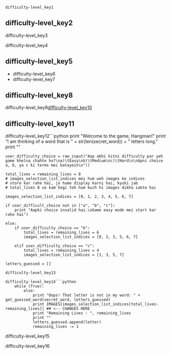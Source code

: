 ```ngMeta
difficulty-level_key1
```
## difficulty-level_key2
difficulty-level_key3

difficulty-level_key4

## difficulty-level_key5
- difficulty-level_key6
- difficulty-level_key7
## difficulty-level_key8
difficulty-level_key9[difficulty-level_key10](https://www.youtube.com/watch?v=f-2A-OeYSWA)


## difficulty-level_key11
difficulty-level_key12```python
    print "Welcome to the game, Hangman!"
    print "I am thinking of a word that is " + str(len(secret_word)) + " letters long."
    print ""

    user_difficulty_choice = raw_input("Aap abhi kitni difficulty par yeh game khelna chahte ho?\na)\tEasy\nb)\tMedium\nc)\tHard\n\nApni choice a, b, ya c ki terms mei batayein\n"))

    total_lives = remaining_lives = 8
    # images_selection_list_indices mei hum woh images ke indices
    # store kar rahe hai, jo hume display karni hai, kyuki jab
    # total_lives 8 se kam hogi toh hum kuch hi images dikha sakte hai

    images_selection_list_indices = [0, 1, 2, 3, 4, 5, 6, 7]

    if user_difficult_choice not in ["a", "b", "c"]:
        print "Aapki choice invalid hai.\nGame easy mode mei start kar rahe hai")

    else:
        if user_difficulty_choice == "b":
            total_lives = remaining_lives = 6
            images_selection_list_indices = [0, 2, 3, 5, 6, 7]

        elif user_difficulty_choice == "c":
            total_lives = remaining_lives = 4
            images_selection_list_indices = [1, 3, 5, 7]
        
    letters_guessed = []
```
difficulty-level_key13

difficulty-level_key14```python
    while (True):
        else:
            print "Oops! That letter is not in my word: " + get_guessed_word(secret_word, letters_guessed)
            print IMAGES[images_selection_list_indices[total_lives-remaining_lives]] ## <-- CHANGES HERE
            print "Remaining Lives : ", remaining_lives
            print ""
            letters_guessed.append(letter)
            remaining_lives -= 1
```
difficulty-level_key15

difficulty-level_key16